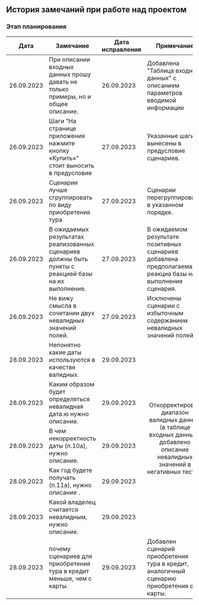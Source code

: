 
## История замечаний при работе над проектом

### Этап планирования

<table>
<thead>
<tr>
<th>Дата</th>
<th>Замечание</th>
<th>Дата исправления</th>
<th>Примечание</th>
</tr>
</thead>

<tbody>

<tr>
<td>26.09.2023</td>
<td>При описании входных данных прошу давать не только примеры, но и общее описание.</td>
<td>26.09.2023</td>
<td>Добавлена "Таблица входных данных" с описанием параметров вводимой информации</td>
</tr>

<tr>
<td>26.09.2023</td>
<td>Шаги "На странице приложения нажмите кнопку «Купить»" стоит выносить в предусловие</td>
<td>27.09.2023</td>
<td>Указанные шаги вынесены в предусловие сценариев.</td>
</tr>

<tr>
<td>26.09.2023</td>
<td>Сценарии лучше сгруппировать по виду приобретения тура</td>
<td>27.09.2023</td>
<td>Сценарии перегруппированы в указанном порядке.</td>
</tr>

<tr>
<td>26.09.2023</td>
<td>В ожидаемых результатах реализованных сценариев должны быть пункты с реакцией базы на их выполнение.</td>
<td>27.09.2023</td>
<td>В ожидаемом результате позитивных сценариев добавлена предполагаемая реакциа базы на выполнение сценария.</td>
</tr>

<tr>
<td>26.09.2023</td>
<td>Не вижу смысла в сочетании двух невалидных значений полей.</td>
<td>27.09.2023</td>
<td>Исключены сценарии с избыточным содержанием невалидных значений полей.</td>
</tr>

<tr>
<td>28.09.2023</td>
<td>Непонятно какие даты используются в качестве валидных.</td>
<td>29.09.2023</td>
<td rowspan=5 align="center">Откорректирован диапазон валидных данных (в таблице входных данных), добавлено описание невалидных значений в негативных тестах.</td>
</tr>

<tr>
<td>28.09.2023</td>
<td>Каким образом будет определяться невалидная дата.ю нужно описание.</td>
<td>29.09.2023</td>
</tr>

<tr>
<td>28.09.2023</td>
<td>В чем некорректность даты (п.10а), нужно описание.</td>
<td>29.09.2023</td>
</tr>

<tr>
<td>28.09.2023</td>
<td>Как год будете получать (п.11а), нужно описание .</td>
<td>29.09.2023</td>
</tr>

<tr>
<td>28.09.2023</td>
<td>Какой владелец считается невалидным, нужно описание.</td>
<td>29.09.2023</td>
</tr>

<tr>
<td>28.09.2023</td>
<td>почему сценариев для приобретения тура в кредит меньше, чем с карты.</td>
<td>29.09.2023</td>
<td>Добавлен сценарий приобретения тура в кредит, аналогичный сценарию приобретения с карты.</td>
</tr>

</tbody>
</table>
